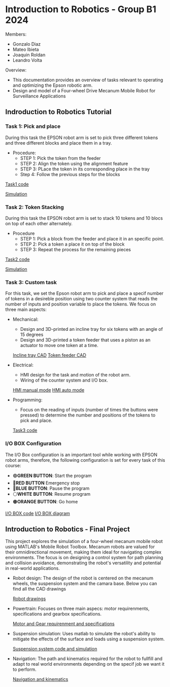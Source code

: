 # Introduction to Robotics - Group B1 2024

Members: 
- Gonzalo Diaz
- Mateo Ibieta
- Joaquin Roldan
- Leandro Volta


Overview:
- This documentation provides an overview of tasks relevant to operating and optimizing the Epson robotic arm.
- Design and model of a Four-wheel Drive Mecanum Mobile Robot for Surveillance Applications

## Indroduction to Robotics Tutorial
### Task 1: Pick and place

During this task the EPSON robot arm is set to pick three different tokens and three different blocks and place them in a tray.

  - Procedure:
    - STEP 1: Pick the token from the feeder
    - STEP 2: Align the token using the alignment feature
    - STEP 3: PLace the token in its corresponding place in the tray
    - Step 4: Follow the previous steps for the blocks


[Task1 code](CODES/task1.txt)

[Simulation](Simulations/simulations.md)



### Task 2: Token Stacking

During this task the EPSON robot arm is set to stack 10 tokens and 10 blocs on top of each other alternately.

  - Procedure
    - STEP 1: Pick a block from the feeder and place it in an specific point.
    - STEP 2: Pick a token a place it on top of the block
    - STEP 3: Repeat the process for the remaining pieces

[Task2 code](CODES/task2.txt)

[Simulation](Simulations/simulations.md)


### Task 3: Custom task
For this task, we set the Epson robot arm to pick and place a specif number of tokens in a desireble position using two counter system that reads the number of inputs and position variable to place the tokens. We focus on three main aspects:
  - Mechanical:
    - Design and 3D-printed an incline tray for six tokens with an angle of 15 degrees
    - Design and 3D-printed a token feeder that uses a piston as an actuator to move one token at a time.

    [Incline tray CAD](CAD-FILES/Inclined-tray.jpeg)
    [Token feeder CAD](CAD-FILES/Token-feeder.jpeg)

  - Electrical:
    - HMI design for the task and motion of the robot arm.
    - Wiring of the counter system and I/O box.

    [HMI manual mode](HMI/HMI-2.jpeg)
    [HMI auto mode](HMI/HMI-1.jpeg)
  - Programming:
    - Focus on the reading of inputs (number of times the buttons were pressed) to determine the number and positions of the tokens to pick and place. 

    [Task3 code](CODES/task3.txt)


### I/O BOX Configuration

The I/O Box configuration is an important tool while working with EPSON robot arms, therefore, the following configuration is set for every task of this course:

  - 🟢**GREEN BUTTON**: Start the program
  - 🔴**RED BUTTON** Emergency stop
  - 🔵**BLUE BUTTON**: Pause the program
  - ⚪️**WHITE BUTTON**: Resume program
  - 🟠**ORANGE BUTTON**: Go home


  [I/O BOX code](CODES/IO-BOX.txt) [I/O BOX diagram](CODES/IO-BOX.jpeg) 



## Introduction to Robotics - Final Project

This project explores the simulation of a four-wheel mecanum mobile robot using MATLAB's Mobile Robot Toolbox. Mecanum robots are valued for their omnidirectional movement, making them ideal for navigating complex environments. The focus is on designing a control system for path planning and collision avoidance, demonstrating the robot's versatility and potential in real-world applications.

  - Robot design:
      The design of the robot is centered on the mecanum wheels, the suspension system and the camara base. Below you can find all the CAD drawings

      [Robot drawings](FINAL-PROJECT/DRAWINGS)


  - Powertrain:
      Focuses on three main aspecs: motor requirenments, specifications and gearbox specifications.
  
      [Motor and Gear requirenment and specifications](FINAL-PROJECT/Powertrain)


  - Suspension simulation:
      Uses matlab to simulate the robot's ability to mitigate the effects of the surface and loads using a suspension system.

      [Suspension system code and simulation](FINAL-PROJECT/Suspension)


  - Navigation:
      The path and kinematics required for the robot to fullfill and adapt to real world environments depending on the specif job we want it to perform.

      [Navigation and kinematics](FINAL-PROJECT/Navigation)